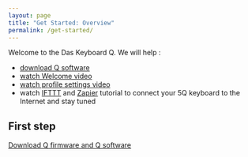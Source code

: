 ```yaml
---
layout: page
title: "Get Started: Overview"
permalink: /get-started/
---
```


Welcome to the Das Keyboard Q. We will help :

* [download Q software]({{site.baseurl}}/get-started/download)
* [watch Welcome video]({{site.baseurl}}/get-started/welcome-video)
* [watch profile settings video]({{site.baseurl}}/get-started/creating-and-switching-profiles-tutorial)
* watch [IFTTT]({{site.baseurl}}/get-started/ifttt-tutorial) and [Zapier]({{site.baseurl}}/get-started/zapier-tutorial) tutorial to connect your 5Q keyboard to the Internet and stay tuned

## First step

[Download Q firmware and Q software]({{site.baseurl}}/get-started/download/)
